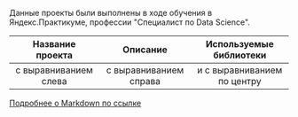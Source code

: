 Данные проекты были выполнены в ходе обучения в Яндекс.Практикуме, профессии "Специалист по Data Science".

| Название проекта | Описание | Используемые библиотеки |
| :--------------: | :------: |:-----------------------:|
| с выравниванием слева | с выравниванием справа | и с выравниванием по центру |

[Подробнее о Markdown по ссылке](https://github.com/tarleproton/data_science_praktikum/tree/main/%D0%98%D0%B7%D1%83%D1%87%D0%B5%D0%BD%D0%B8%D0%B5_%D0%B7%D0%B0%D0%BA%D0%BE%D0%BD%D0%BE%D0%BC%D0%B5%D1%80%D0%BD%D0%BE%D1%81%D1%82%D0%B5%D0%B9_%D0%BE%D0%BF%D1%80%D0%B5%D0%B4%D0%B5%D0%BB%D1%8F%D1%8E%D1%89%D0%B8%D1%85_%D1%83%D1%81%D0%BF%D0%B5%D1%88%D0%BD%D0%BE%D1%81%D1%82%D1%8C_%D0%B8%D0%B3%D1%80)
